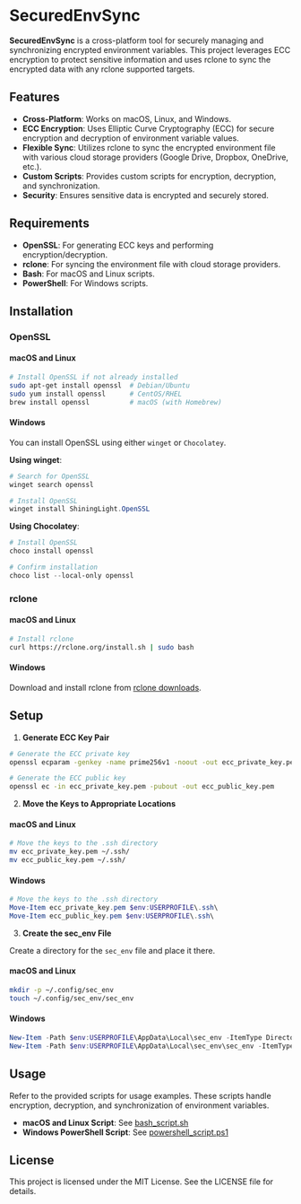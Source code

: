 # SecuredEnvSync

**SecuredEnvSync** is a cross-platform tool for securely managing and synchronizing encrypted environment variables. This project leverages ECC encryption to protect sensitive information and uses rclone to sync the encrypted data with any rclone supported targets.

## Features

- **Cross-Platform**: Works on macOS, Linux, and Windows.
- **ECC Encryption**: Uses Elliptic Curve Cryptography (ECC) for secure encryption and decryption of environment variable values.
- **Flexible Sync**: Utilizes rclone to sync the encrypted environment file with various cloud storage providers (Google Drive, Dropbox, OneDrive, etc.).
- **Custom Scripts**: Provides custom scripts for encryption, decryption, and synchronization.
- **Security**: Ensures sensitive data is encrypted and securely stored.

## Requirements

- **OpenSSL**: For generating ECC keys and performing encryption/decryption.
- **rclone**: For syncing the environment file with cloud storage providers.
- **Bash**: For macOS and Linux scripts.
- **PowerShell**: For Windows scripts.

## Installation

### OpenSSL

#### macOS and Linux

```sh
# Install OpenSSL if not already installed
sudo apt-get install openssl  # Debian/Ubuntu
sudo yum install openssl      # CentOS/RHEL
brew install openssl          # macOS (with Homebrew)
```

#### Windows

You can install OpenSSL using either `winget` or `Chocolatey`.

**Using winget**:
```powershell
# Search for OpenSSL
winget search openssl

# Install OpenSSL
winget install ShiningLight.OpenSSL
```

**Using Chocolatey**:
```powershell
# Install OpenSSL
choco install openssl

# Confirm installation
choco list --local-only openssl
```

### rclone

#### macOS and Linux

```sh
# Install rclone
curl https://rclone.org/install.sh | sudo bash
```

#### Windows

Download and install rclone from [rclone downloads](https://rclone.org/downloads/).

## Setup

1. **Generate ECC Key Pair**

```sh
# Generate the ECC private key
openssl ecparam -genkey -name prime256v1 -noout -out ecc_private_key.pem

# Generate the ECC public key
openssl ec -in ecc_private_key.pem -pubout -out ecc_public_key.pem
```

2. **Move the Keys to Appropriate Locations**

#### macOS and Linux

```sh
# Move the keys to the .ssh directory
mv ecc_private_key.pem ~/.ssh/
mv ecc_public_key.pem ~/.ssh/
```

#### Windows

```powershell
# Move the keys to the .ssh directory
Move-Item ecc_private_key.pem $env:USERPROFILE\.ssh\
Move-Item ecc_public_key.pem $env:USERPROFILE\.ssh\
```

3. **Create the sec_env File**

Create a directory for the `sec_env` file and place it there.

#### macOS and Linux

```sh
mkdir -p ~/.config/sec_env
touch ~/.config/sec_env/sec_env
```

#### Windows

```powershell
New-Item -Path $env:USERPROFILE\AppData\Local\sec_env -ItemType Directory
New-Item -Path $env:USERPROFILE\AppData\Local\sec_env\sec_env -ItemType File
```

## Usage

Refer to the provided scripts for usage examples. These scripts handle encryption, decryption, and synchronization of environment variables.

- **macOS and Linux Script**: See [bash_script.sh](scripts/bash_script.sh)
- **Windows PowerShell Script**: See [powershell_script.ps1](scripts/powershell_script.ps1)

## License

This project is licensed under the MIT License. See the LICENSE file for details.